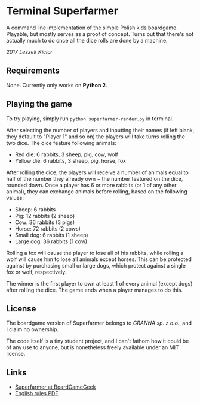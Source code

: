 # Terminal Superfarmer

A command line implementation of the simple Polish kids boardgame.
Playable, but mostly serves as a proof of concept.
Turns out that there's not actually much to do once all the dice rolls are done by a machine.

*2017 Leszek Kicior*

## Requirements
None. Currently only works on **Python 2**.

## Playing the game
To try playing, simply run `python superfarmer-render.py` in terminal.

After selecting the number of players and inputting their names (if left blank, they default to "Player 1" and so on) the players will take turns rolling the two dice.
The dice feature following animals:

* Red die: 6 rabbits, 3 sheep, pig, cow, wolf
* Yellow die: 6 rabbits, 3 sheep, pig, horse, fox

After rolling the dice, the players will receive a number of animals equal to half of the number they already own + the number featured on the dice, rounded down.
Once a player has 6 or more rabbits (or 1 of any other animal), they can exchange animals before rolling, based on the following values:

* Sheep: 6 rabbits
* Pig: 12 rabbits (2 sheep)
* Cow: 36 rabbits (3 pigs)
* Horse: 72 rabbits (2 cows)
* Small dog: 6 rabbits (1 sheep)
* Large dog: 36 rabbits (1 cow)

Rolling a fox will cause the player to lose all of his rabbits, while rolling a wolf will cause him to lose all animals except horses. This can be protected against by purchasing small or large dogs, which protect against a single fox or wolf, respectively.

The winner is the first player to own at least 1 of every animal (except dogs) after rolling the dice. The game ends when a player manages to do this.

## License

The boardgame version of Superfarmer belongs to *GRANNA sp. z o.o.*, and I claim no ownership.

The code itself is a tiny student project, and I can't fathom how it could be of any use to anyone, but is nonetheless freely available under an MIT license.

## Links
* [Superfarmer at BoardGameGeek](https://boardgamegeek.com/boardgame/17557/super-farmer)
* [English rules PDF](https://boardgamegeek.com/filepage/16176/super-farmer-enpdf)
